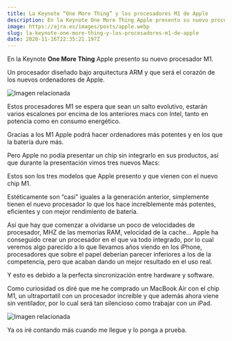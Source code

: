 ```yaml
---
title: La Keynote “One More Thing” y los procesadores M1 de Apple
description: En la Keynote One More Thing Apple presento su nuevo procesador M1.
image: https://ajra.es/images/posts/apple.webp
slug: la-keynote-one-more-thing-y-los-procesadores-m1-de-apple
date: 2020-11-16T22:35:21.197Z
---
```



En la Keynote **One More Thing** Apple presento su nuevo procesador M1.

Un procesador diseñado bajo arquitectura ARM y que será el corazón de los nuevos ordenadores de Apple.

![Imagen relacionada](https://cdn-images-1.medium.com/max/800/1*ZJxcJqsZLxEnauWZGVfMwg.jpeg)

Estos procesadores M1 se espera que sean un salto evolutivo, estarán varios escalones por encima de los anteriores macs con Intel, tanto en potencia como en consumo energético.

Gracias a los M1 Apple podrá hacer ordenadores más potentes y en los que la batería dure más.

Pero Apple no podía presentar un chip sin integrarlo en sus productos, así que durante la presentación vimos tres nuevos Macs:

Estos son los tres modelos que Apple presento y que vienen con el nuevo chip M1.

Estéticamente son “casi” iguales a la generación anterior, simplemente tienen el nuevo procesador lo que los hace increíblemente más potentes, eficientes y con mejor rendimiento de batería.

Así que hay que comenzar a olvidarse un poco de velocidades de procesador, MHZ de las memorias RAM, velocidad de la cache… Apple ha conseguido crear un procesador en el que va todo integrado, por lo cual veremos algo parecido a lo que llevamos años viendo en los iPhone, procesadores que sobre el papel deberían parecer inferiores a los de la competencia, pero que acaban dando un mejor resultado en el uso real.

Y esto es debido a la perfecta sincronización entre hardware y software.

Como curiosidad os diré que me he comprado un MacBook Air con el chip M1, un ultraportatil con un procesador increíble y que además ahora viene sin ventilador, por lo cual será tan silencioso como trabajar con un iPad.

![Imagen relacionada](https://cdn-images-1.medium.com/max/800/1*28qiGTKQD9O8VpoDFV36Vg.jpeg)

Ya os iré contando más cuando me llegue y lo ponga a prueba.

